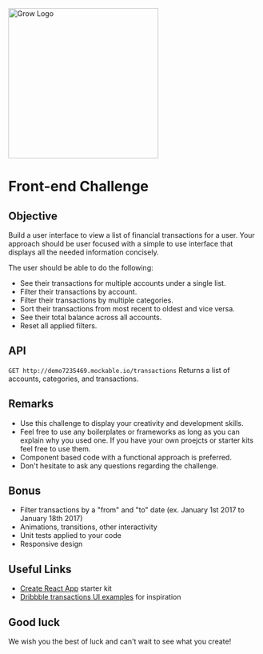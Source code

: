 <img src="https://www.poweredbygrow.com/assets/img/logo/grow-logo.png" alt="Grow Logo" width="300">


# Front-end Challenge

## Objective
Build a user interface to view a list of financial transactions for a user. Your approach should be user focused with a simple to use interface that displays all the needed information concisely.

The user should be able to do the following:

- See their transactions for multiple accounts under a single list.
- Filter their transactions by account.
- Filter their transactions by multiple categories.
- Sort their transactions from most recent to oldest and vice versa.
- See their total balance across all accounts.
- Reset all applied filters.

## API
`GET http://demo7235469.mockable.io/transactions`
Returns a list of accounts, categories, and transactions.

## Remarks
- Use this challenge to display your creativity and development skills.
- Feel free to use any boilerplates or frameworks as long as you can explain why you used one. If you have your own proejcts or starter kits feel free to use them.
- Component based code with a functional approach is preferred.
- Don't hesitate to ask any questions regarding the challenge.

## Bonus
- Filter transactions by a "from" and "to" date (ex. January 1st 2017 to January 18th 2017)
- Animations, transitions, other interactivity
- Unit tests applied to your code
- Responsive design

## Useful Links
- [Create React App](https://github.com/facebookincubator/create-react-app]) starter kit
- [Dribbble transactions UI examples](https://dribbble.com/tags/transactions) for inspiration

## Good luck
We wish you the best of luck and can't wait to see what you create!
